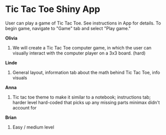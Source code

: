 # Tic Tac Toe Shiny App

User can play a game of Tic Tac Toe. See instructions in App for details. To begin game, navigate to "Game" tab and select "Play game."

**Olivia** 
1. We will create a Tic Tac Toe computer game, in which the user can visually interact with the computer player on a 3x3 board. (hard) 

**Linde**
1. General layout, information tab about the math behind Tic Tac Toe, info visuals

**Anna**
1. Tic tac toe theme to make it similar to a notebook; instructions tab; harder level hard-coded that picks up any missing parts minimax didn't account for

**Brian**
1. Easy / medium level 
